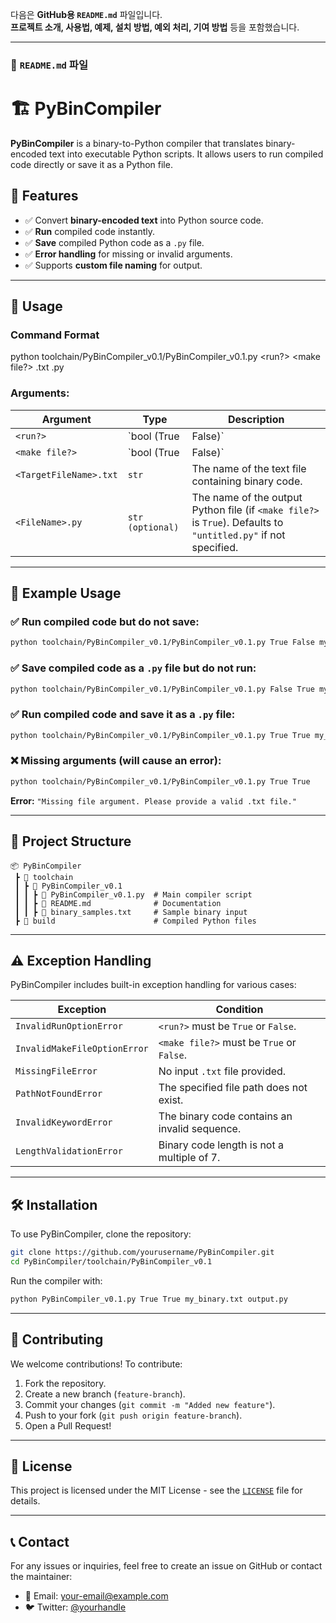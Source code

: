 다음은 **GitHub용 `README.md`** 파일입니다.  
**프로젝트 소개, 사용법, 예제, 설치 방법, 예외 처리, 기여 방법** 등을 포함했습니다.  

---

### **📌 `README.md` 파일**

# 🏗️ PyBinCompiler

**PyBinCompiler** is a binary-to-Python compiler that translates binary-encoded text into executable Python scripts. It allows users to run compiled code directly or save it as a Python file.

## 📌 Features
- ✅ Convert **binary-encoded text** into Python source code.
- ✅ **Run** compiled code instantly.
- ✅ **Save** compiled Python code as a `.py` file.
- ✅ **Error handling** for missing or invalid arguments.
- ✅ Supports **custom file naming** for output.

---

## 🚀 Usage

### **Command Format**

python toolchain/PyBinCompiler_v0.1/PyBinCompiler_v0.1.py <run?> <make file?> <TargetFileName>.txt <FileName>.py

### **Arguments:**
| Argument | Type | Description |
|----------|------|-------------|
| `<run?>` | `bool (True | False)` | If `True`, executes the compiled code immediately. If `False`, the code is not executed. |
| `<make file?>` | `bool (True | False)` | If `True`, saves the compiled code as a `.py` file. If `False`, no file is created. |
| `<TargetFileName>.txt` | `str` | The name of the text file containing binary code. |
| `<FileName>.py` | `str (optional)` | The name of the output Python file (if `<make file?>` is `True`). Defaults to `"untitled.py"` if not specified. |

---

## 🔹 Example Usage

### ✅ Run compiled code but do not save:
```bash
python toolchain/PyBinCompiler_v0.1/PyBinCompiler_v0.1.py True False my_binary.txt
```

### ✅ Save compiled code as a `.py` file but do not run:
```bash
python toolchain/PyBinCompiler_v0.1/PyBinCompiler_v0.1.py False True my_binary.txt output.py
```

### ✅ Run compiled code and save it as a `.py` file:
```bash
python toolchain/PyBinCompiler_v0.1/PyBinCompiler_v0.1.py True True my_binary.txt output.py
```

### ❌ Missing arguments (will cause an error):
```bash
python toolchain/PyBinCompiler_v0.1/PyBinCompiler_v0.1.py True True
```
**Error:** `"Missing file argument. Please provide a valid .txt file."`

---

## 📂 Project Structure

```
📦 PyBinCompiler
 ┣ 📂 toolchain
 ┃ ┣ 📂 PyBinCompiler_v0.1
 ┃ ┃ ┣ 📜 PyBinCompiler_v0.1.py  # Main compiler script
 ┃ ┃ ┣ 📜 README.md              # Documentation
 ┃ ┃ ┣ 📜 binary_samples.txt     # Sample binary input
 ┣ 📂 build                      # Compiled Python files
```

---

## ⚠️ Exception Handling
PyBinCompiler includes built-in exception handling for various cases:

| Exception | Condition |
|-----------|-----------|
| `InvalidRunOptionError` | `<run?>` must be `True` or `False`. |
| `InvalidMakeFileOptionError` | `<make file?>` must be `True` or `False`. |
| `MissingFileError` | No input `.txt` file provided. |
| `PathNotFoundError` | The specified file path does not exist. |
| `InvalidKeywordError` | The binary code contains an invalid sequence. |
| `LengthValidationError` | Binary code length is not a multiple of 7. |

---

## 🛠 Installation
To use PyBinCompiler, clone the repository:
```bash
git clone https://github.com/yourusername/PyBinCompiler.git
cd PyBinCompiler/toolchain/PyBinCompiler_v0.1
```

Run the compiler with:
```bash
python PyBinCompiler_v0.1.py True True my_binary.txt output.py
```

---

## 🤝 Contributing
We welcome contributions! To contribute:
1. Fork the repository.
2. Create a new branch (`feature-branch`).
3. Commit your changes (`git commit -m "Added new feature"`).
4. Push to your fork (`git push origin feature-branch`).
5. Open a Pull Request!

---

## 📜 License
This project is licensed under the MIT License - see the [`LICENSE`](LICENSE) file for details.

---

## 📞 Contact
For any issues or inquiries, feel free to create an issue on GitHub or contact the maintainer:
- 📧 Email: your-email@example.com
- 🐦 Twitter: [@yourhandle](https://twitter.com/yourhandle)
```